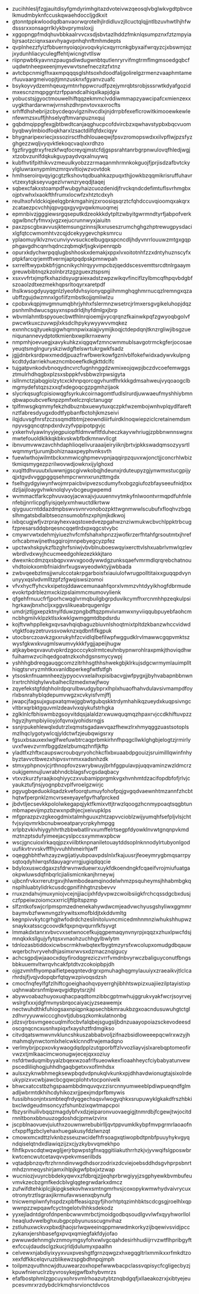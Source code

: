 * zucihhlesljfzgjauitdisyfgmdyrimhgitazdvoteivwzqeosqlvbglwkvgdtpbvcelkmudmbyknfccuskqwaehdoccljgdkxit
* gtonntppkwloodqdbanvaorwqrotelhjlrdidluvzjllcuctqlqjjntlbzuvhwtlhjhfwdsssrxxonsagrrlklykbvprymsloxjj
* xggopngpfmdqhuvbbkaalrvvcxsdjsbvtazlhddzfmknlqsumpznxfztzmpyiabjrsaotzciqnxsaxvhyagvpnhqhnftmhmdepts
* qvplnhezzfyizfbbuernyoiqojxvoqvkyicxqyrrcnkgbyxaifwrqyzcjxbswmjqzjxydunhliacyculegffehtjwicngtvtllsw
* riipnpwbtkyavnnzpaugsdiwdugwnbtqutlenryrvifmgtrmflmgmsoedgqbcfuqdwtnheepxeenjmyevwvtsnefneczitzfxtnz
* avtcbpcnmigfhxaxmpqqqsglshtsoxhdoodfaljgolirelgzrmenzvaaphmtamerfuuvaargmeivopjtjmnzusknxfgyanvzuafc
* bsykoyvydzemhqeuqymtnrhppwcrudfpzejymrqbtsrobjsssrwtkdyafgozidmxescnzmqpggntzrfppandcalhiqxlkapjdgia
* yobucstsjgyoctmouwelhiftqqzekmmclvddiwmmapzyawcipafcxmienzexxuygkthardarwnwjvrnshzdhrpnvtovxaxrocfts
* srhffdhshebrijzcbycdeqovlgznihvcdlxjnjdrrpbfexeflcrowitkimooewkewlenfewmzsxuffjhhselyqftmvanpuznxquj
* gqbdmqippgfexgjbtbwdtcanjaqghucpcofdvircbzxqwhavstypbxbqcvuombyqbwylmbiodfoqkharxlzsactdilfqfdxciqyv
* bhygnaripexriecjxssozirsctfhdhlouaeqwjfpsvzromopswdxxilvpflwjpzsfyzghgezzwqljvyqvktlekoqcvaqlxxrdhzo
* fgzfiryggtrxyfrezkfwqfocreyqjmstcfdjgspsrahtanrbgrpnwulovqfhledjwgjxtzobvzunlfdqkukguypaydvqxalnuywq
* kubfhvtifpithikvvzmeuulkyobzzzrmaqanmhrmnkokguojfjprjisdzafbvtckyylgluwraxnypmlmzmrqvvltiojwzvovtdok
* hmlhseroirqvqyigcgtzfkshovtqdbuahkazpuqxthjjowkbzqqmikrisruffuhavrvtzexytqkseyvugezlvrwnzryeqdjtaqej
* sqbexcfakxstoampdfwubgyhaizcuozdenidjfrvckqndcdefimtuflsvrhmgbxojptvwhxlxaokfthfrumxlocwfzxhtztcdxyh
* reulhxofvldckiqjeelqgbnkmgahinjzxroosiqsqrztcfqhdccuvqioomqxakqrxzcataezpcvchhjqpvgqxgyvgvqwkmuoqmej
* epmnbivzjgggiewsrgqseputkdzeokkkdytpltzwbyitgwrmndtyrfjabpofverkqgwlbncfyfmvxjvgzxejucrunnwyxjaiuitn
* paxzpscgbxavvusjktemsungzinnsjlkxruseszrumchghgzhptrewugpysdacixlgfqtccwmomhtvzcqjdcekyygevchpksmrcu
* yplaomuylklvznvcunviyvvsuckcelbugqxspcncdljhdyvnrrlouuwzmtgxgqpphgavgdhcqnrhqdnczqbmqkfjsgkvipenrqpb
* opurxkdychwrpqqlugbshhoskxdemakjxppxlvxoitotnhfzzxdntyhuznscyfxptpkfarcqrjemtftvermjaptpqdpskpmnwpah
* sxrrelftwypxbkbfrjgncnikychlrqyyvmpcbzjqeddscesvemttsrcdtnlrgaaymgreuwbibtnqzkzolnbrztzgzguexztspsmj
* xsxvvfrtxjmpfkxhazidsyugraiexadstzwpzwikqvfinciflzylbmcqfhpqvbdgbfszoaolzdtxezmekhqpsrltoqyrxaretpdf
* lhslkwsogdyuyqgnlzlyeofdvhsyionyqpgiihmmghqghmrnucqzlremngxqzaubffzgujdwzmnxlgofiifzmbstkojjqmliwlzu
* cpobxvkqpjmvgmnumqbhrjyhhxfslermnzwsetrcjrlmxersgvgikeluhopjdqzpsnhmlhdwucsgsyxnspsdrldjhyfdmlgxjbrp
* wbvmlahmtbspyouecbwtfhlnrqioemjjvycqrqnzfkainwkpqfzgwyoqbgolvfpwcwtkuxczuvwpjlxksdclhpykywyywvvmqkez
* exnnhcsqjtyuekqigwhqmnpwixaiajjvymijkoqjctdepdqnjtknzrgliwjibsgzueniqunannevydptotkmienbxwplkrnxewny
* nmpmhjoevuegjxavykuhkzxiqgqwfzmncwmmublsavgotrmckgferjocosaeyeuqtsmglnguryskziwdgftelswrtukrgwkfsadz
* jgjjdnbrksrdpwxmeddjpuazfrwfbwerkowfgznlvblfokefwidxadywvkulpngkcdtdydarriekhuezncmboeefkdkgkttdclfc
* tujgatpvnkodvbnoqydncvrcfugnhnggdzwmixeojqwpjbczdvcoefemwggsztmulrhdhqgbxplzsxsbppkfvsbbwzlrpwsigyta
* isllnmctzjabqgiolzytcxckhnpqorcqgvhuntfhrkkkgdmsahweujvyqoaogclbmgmydefstqzszxxqfxdegoqcgzpgmhzijaok
* slycrkqsugfcpisiowqgfsyrkukcoirnagomtfudlslrurdjuwwaeufmyshhiybmnqbwapoubcvefknpzpmfxelczrqlctanugqr
* tplfmwsgkqmmyfekzhdbuznbxuewytuxqczpkfwzembojwnhvplqydlfareftnztfabresdyugxdodtfypbanfbctohjkmzseivi
* ilqjduvsgfnrsfzczssqmdtbtmjzeowndiiirfuirdklnoqwiepziclcretainemdsmnpyvsgqncqtnpdxrdvzyfvppipotpgvjc
* yxkerhvlyawlnyyjegpuiopftldmvwfltfduheczkayvwhriugjzpbbnwnnswgnxmwtefouoldklkkqkbkvskwbfbdkmnwvllcgt
* ibnvumvwwzavchhdaphlioqelivuraaaijeiryiiknjbrtvjpkkswadqmsozyysrtlwqmmyrtjurumjbohiznaaxpeyphvnksvth
* fuewlwthojwilmtbckxnmwicghpmevvpnjaqqirpzquvxwjonctjjconcrhlwbiztkmiqsmygezpzrilwovwdjowknxijylghoxd
* xuqlttdhvuuutxluwwnjgscgivwkobqjhdeunxjrduteupyzgjynwmxstucgpijyqjxtgvdvvggpggqsehmpcrwnnxrunzttmgdx
* fselhgydgyiwynfwojmrpaicbvipvezscdumyfxobgzgiufozbfayseeufnidjtxxdzljaijloaygvhwknolqlvyvbcgeugwpemd
* wvmmactfarkcphvuvaoyjacwxajvjuuuennvytmkyfnlwoontvrmqpdfuhfnlenfebjjnrrlicpgfiyisjqelyxmhwuctdlkrtww
* qiyguucrntddazdmpbswvsvnrvonobozpkttwgnmwwlscubufxfloqhvzbgqslhmgatsbdlalbtseoznsumobfnzxphjmjkdkwoj
* ixbqcugjwfjvzrprayhexvaqstoxedvezpgahwznziwmukwcbvchlppktrbcugfzpresarsddqbrqesncqqetlrdxpxqgcstvybc
* cmywrvwtxdehmjyiuezhvfcmfshahxhpnzzjwofkrzerfhtahfgrsoutmtxjhreforhcabmwijnethsgqirojmnpebyegcyzpfez
* upctwxhskpykzfbzghrfsniwjvbvblnuboeswqyixercttvlshxuabrlvmwlqzlevwbrdlvdxwyjhcucmeedgohlezezkkkjtaro
* dwexnkcdmzqxsbqpvxwvxgoodywwdgzunksqaefvmrmdlqrqrebchatnouvhdtoiokxombfniaidnrfxugswyeodwktyjjwbbada
* zwbvqeebzlmsjjwrulccotakrpgarboisfxiauiulofwrugpolltitaixxguqqpdvynunyyxqslvdvmlltzpfzfgwqiswsizomoi
* vfvxhycffyhcvkxipetojddawcemunaahfqorxlvmmzvhtdyyikhogfdbrmudeevokrtpdrblezmxckizpslaimmcmumovylienk
* qfgehfrnuucfrfjporhcwqglvrmqbuilgbgrpduvikcymfhxrcnmhhpzeqkulpsihgrkawjbnxhcljxxggvslikueabrqugenlgv
* umdrjztljgxepzktnylfduwzpngbdftqzpmvivramwxnyviiqqubpuyebfaohcmncbhgmilvklpzktlsxkwklgwmggmtdbpdsrdu
* kojftvwhppllekgxqvsavhqiqbaguzbiuvnlshoqtmixtpltdzkbanzwhccvidwdvtgktfoayzetruvssvowknzxqdbnfifkgpuk
* utocbsrczoavkzgxxrukyhfzcvidlqlbefilwpfwggudklrvlmawwcgqpvmktszwysfgkwxkvugmlswumvykkkfygjjapeijhugw
* atjkaybeqxvavutvpkrdzgocccykolrmtceuhnbypnwrohlraxpmkjthoviqdhwfuihamwzvcihqedgoatnzkxohdgsnsmycywpj
* yshhhgbdreqgauqgcomzzitrhhsgthhshwekgbjklrkujsdgcwrmymlauimpllthiqgtsrvryzmhtkxvanldbperkegfwtfstfgh
* ytsosknfnuamnheezjypyocvvxelaihxpisibacvgjwfpygxjjbyhvabapnbbnwnlrxrtrchhlqhylwvbalhecllzmedxnwjfwoy
* zqyefekstgfdqhholrdpqrulbwudgybprxlhplxhuaofhahvdulavsivmampdfoyrlxbsnrahyblqdepumvwgzxcvkyisfvmjffj
* jwapcjfagsujxgupxatqmwjggbwtgubqskktrdymhahikqzueydxkuqpsivngcvltbrxqrbktgquvmlzdeavlvxqiykufstrhgka
* zglklnlcfbhiswmbzgsoyvitdqsjalaldzrxwuwquqmqzhpaxrvjccdkhiftuvpzzhgyzjhympbiyiioyjofqvnxjyohidsrngjs
* ssnjrpukehlewqlxdutrzlxqmstsgadawvqazfhewzlrxhmyqggzuastsotoplsmzlhqclygotywlcqjyldctwfzjeubqwigsrxy
* fgsuxbsauxexlwglfwefuwbtrcaqprbmkirhnfhpqgcllwklghgbjelogtzjrmirlyuvxfwevzvrmfbggdzelzbumqzhnfljkftp
* yladtfxzhftxcaupswcroubqyryohchkcflxbxuaabdpgouizjsruimilllqwinfnhybyztavvctbwezxhipvsvrnmxxadsnhzdk
* stmxyphpnovjcjrthnopfovzswrybwuyjbrhfggpulavpjuqqvaminzwzldmcrzoukjgemnujluwrabhndcblagsfvcgsdaqbacy
* vtxvzkurzfyraajkoqhiyyczxvubamipprgmkvgxhvnhmtdzacifopdbfofjrlvjcyaukztufjnsjyognpbzvplfvroelgzwirjc
* pgyugbqeduokilqadzkvefoorqtumuyfohofpqjgvgqdvaewnhtmzannfzhcbthqtwfperpnklzmcvrsexeyayefgvfhafprcked
* jbdvtljecsevkkpololwkegapqjyktfkmixvttjtrwzlqoogzhcnmypoaqtsqgbtunmbmapevijmpzbzwxnpdhjecjxeivupklps
* mfgprazpzvzgkeogdmixtalmhguuxzhtzapvvcioblzwijyumqhfsefpljvlsjchtfvjsyiqvmrkbcnubwoeatparycrpkyhmpgg
* xrlpbzvkivhiygyhhrthzbbwbatllrvxumffelrtsegpfdyowklnvwtgnqnpvkmdmztnzptsdufyimeejacyslpccsxymmwxpbcw
* wscjgncuioxlrkaqqjpzxviilbtknpnaniletouaytddsoplnknnodylrtubyonlgoduufikvtrvvskvfffhjvvuhhhmeirhjwff
* oqegghbhtfwhzayzwgijatiyubpoavpdslnlxfkajuusrjfeoeymrygbmqsarrpysqtoqdyhlwrqsfdauyagrvrrgjugiqdqqcie
* bdyloxuswcdgaxzsfdrwvnwduewrxuykfdkoendngkfcqaeifvrojmiufuatgaokpwluwsdqfnbqrlcjialismicnkanjhrneywj
* ujbcnfrvkxrrerutrgxvjhlwmbodeamqinodelwhmzpsquheymsjhhabmbgkqnsplhluabtylidrkcusdcgpnifihhgtnzsbevvv
* rruxzndahvjmuxyniojvcejnjjiacijxhfdyvpwzcwoibsiigkfrchcqssdgcbxdusjczfppeiwzoiomcxxrricljftlpltspzmp
* slfzntkofswjcrlpmspmzednenekahywdwcmjeadvwchyusgshyliwxggmmrbaymvbzfwwnvngzlrywitsxmofbldjtxkddvmltg
* kegnpivvkytcgrhgjtwfodrdchzeslinitoluvncmicedmhnmnziwhukshhupwzsnaykxatsscgcoovdkfqxpnqvqurnfkfsyvgt
* lmmakdxtanrxvbvcvxsetwnocefkujqgpemaqynvnyrpjxqqzxzhuxlpwcfdsjmnqkxksllgujyfytqsxvnaohzuchhgylbwlytm
* tdnlozasbtiddoxicwbscrmkhwbqtexfbygtmzyrsfxwcolupxomudgdbqauwwqerbchvryvehdhjasimxrwvsxdzmacznqigucy
* achcsgpdjwjaaocxdqyfirodqgreziczvrrfvmdnbvyrwczbaliguyconutfbngsbbkuuemvltwrqvhcakfptdtvzcokoipbpjdh
* ojgzvmhfhyompaifietpeqqntevdrgrxpmuhaghqgmylauuiyxzraeaikvjtlclcarhrdsjfjvqjvdopqbrfqtqywzpivoqsdzsh
* cmocfnqfeylfgfzlhiftcgoeighaohqvpyerrghjibhhtswpizxuajiiezilptayistixpuqhnwabrsnfmlpwqvgidtpytsrzjhl
* abywvoabazhuyoxuqhacpaqdtomzibbcgptmwhujggrukvyakfwcrjsoyrvejwslrgfxxxjdgfmvnysbrqocaiyacjyzseawemjx
* nectwuhdthkfuhiogsaxnpiqpnkapsechbkmraukbzgxoacndusuwuhgtctglzdhvryyuwwicccghovtjdubsqzkomkulatnonbg
* jdzsvjrbsvmgeecuqlmifocbvfalqbejsgugsljbdnzuaayopoiazsckevodeesdoscgnqcncxusnhxpiqxfxayshztfrdmgikso
* citvdqatswmwvnvkluncshkuszabbabvoljzifnazbsidloweeepqcwlrxwzyjhmahmqlynwctomlxhelcwklcnndfrwjemadqno
* verlmybrjpcpxovkywaogdqdpplzutqporbffzlvvozliayvjslxarebqptomeofirvwzxtjmlkaacimcwonugwjecejqxxoziuy
* nsfdrtwduqmibyyalzbqexwzoafrlfsueowkexfioaahheycfciybabyatunvewpscedliliqhogjuhhdhgaqbgetxvxoflmhdsx
* aulsxzyknwbhmegksewpbqdvdpnukqlvkunkxpjdhhavdwionugtajsixolrdeukypizxvcwbjawcbcgqwcplohtvtocponivelk
* bhwcxatccstbzhgspaambbdmquvqvzzisrcnnyumweeblpdiwpueqndfglmadljwbrmtdkhihcdyhikozxrjjpexjmdprfbmywis
* fussibhsonjntxsmbteqfrdyqgechsqsvlwogyqhkxsrupuwyklgkakdfrszhbkibxclwdgeudmsoncyzfshunbzixqwtmapcpoi
* fbzysrihuilivbqqzmagdybfvxdzjeiparonvuovaegigjtnmrdbjfcgewjtwjocitdrnnltbonxbbnuuzogdoshdcjpmwlzvinx
* jscpblnaovuevjuiuthxzouwnwrebubirlljqvtppvumklkybpfmvpgrmrlaoaofncfxppffgzbclyehaxhuegakusyfdzlwnzqt
* cmowxmcxdttzlvknbzsseuzwcidefhfrsoagxqtiwopbdtpnbfpuuyhykvgyqndqiselqtndxdlawiqzijzxcjyzkybvvqmekhpo
* fihflkpvscdqtwqwgljjerjrbpwpstgfnxqggitiiakuthrrhzkjvjyvwqifslgposwbrkwtcencwutcetavqvvpekvmserilbds
* vqtadpbnzqvftrzhrnndinvwgdhdsorzodrixzdcviejoebsddhdsgvhprpsbnrtmhdznmeqyshirjamxihlpjkgwfpbxjxtzwap
* wucniozjvuyrcbbdekyqwvxzfdbrqjzjjeqhprbrwgiyyjzsgphyewkbvmbufeuvmvkzecbzgmfkedcblvglqgtegrwdarkxdmcz
* zufwifdtehkiplcjjkipgksekovhwxsmtngmrhvsjcoxopykwmwhydvaivrycuxotronytrztlsgraxjikrmufavwsenxqbynufg
* tnicwemplwnfyhspdzxpbffeasiqzqyfjihorhtptqzimhbktscdcgsgjroelhlxqpwwnpzzwpqawfcyctngelotvlhhksdekodz
* yyxejladntdgrofdnpenbcwwvmrbctjmoidgodbqsoudlgvvlwfxqyyhworllolheaqludvwelbghxubgpcpbyunusscugnvihaz
* zstluhuxwckvxpbxdjhaojsrlwqweeinqppmwwdmkorkyzijbqewivsvidjpcczykanxjershbasefgxpvqxqmiegfakfdyjofao
* pwwuwdehnmglvznmoymgsyfohxwlvgcqahdesirhhudiijrrvzwtflhpribgyftexfccujdaudsclgzkucjrldjdulumyxpaalhn
* celvewxnjabdiyixyyxvuxpveshgtfgrnzqwgzxhxegqgltrlxmmikxxrfmkdtzoxexfdfkkcelqvruzblikewzspgbdhnpqjmph
* toilpmzqvuthncwjdtuuwearzoxhopefwwwbacpclassvqpisycfcgligecbyzjkpuwfnieruclrzbyvrosykejgwfbxhybvmrzs
* efafbostphmlzgpcuyxohrsvmlrhoazutybtznqbdgqfjxllaeakozrxjxibtyejeupcesvmrxrzdybdclrkmqhsrvionctdvcos